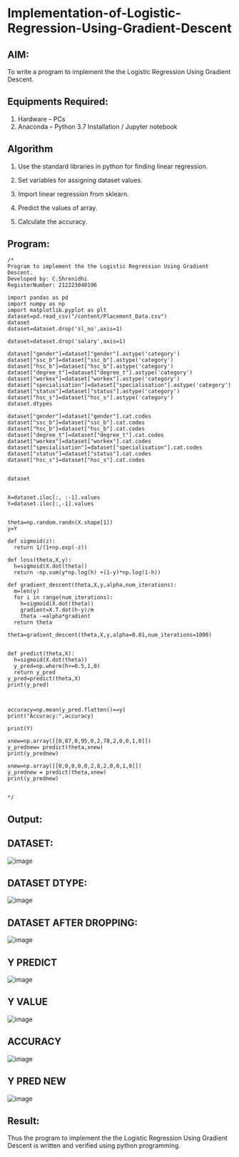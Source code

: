 # Implementation-of-Logistic-Regression-Using-Gradient-Descent

## AIM:
To write a program to implement the the Logistic Regression Using Gradient Descent.

## Equipments Required:
1. Hardware – PCs
2. Anaconda – Python 3.7 Installation / Jupyter notebook

## Algorithm
1. Use the standard libraries in python for finding linear regression.

2. Set variables for assigning dataset values.

3. Import linear regression from sklearn.

4. Predict the values of array.

5. Calculate the accuracy. 


## Program:
```
/*
Program to implement the the Logistic Regression Using Gradient Descent.
Developed by: C.Shrenidhi
RegisterNumber: 212223040196

import pandas as pd
import numpy as np
import matplotlib.pyplot as plt
dataset=pd.read_csv("/content/Placement_Data.csv")
dataset
dataset=dataset.drop('sl_no',axis=1)

dataset=dataset.drop('salary',axis=1)

dataset["gender"]=dataset["gender"].astype('category')
dataset["ssc_b"]=dataset["ssc_b"].astype('category')
dataset["hsc_b"]=dataset["hsc_b"].astype('category')
dataset["degree_t"]=dataset["degree_t"].astype('category')
dataset["workex"]=dataset["workex"].astype('category')
dataset["specialisation"]=dataset["specialisation"].astype('category')
dataset["status"]=dataset["status"].astype('category')
dataset["hsc_s"]=dataset["hsc_s"].astype('category')
dataset.dtypes

dataset["gender"]=dataset["gender"].cat.codes
dataset["ssc_b"]=dataset["ssc_b"].cat.codes
dataset["hsc_b"]=dataset["hsc_b"].cat.codes
dataset["degree_t"]=dataset["degree_t"].cat.codes
dataset["workex"]=dataset["workex"].cat.codes
dataset["specialisation"]=dataset["specialisation"].cat.codes
dataset["status"]=dataset["status"].cat.codes
dataset["hsc_s"]=dataset["hsc_s"].cat.codes


dataset


X=dataset.iloc[:, :-1].values
Y=dataset.iloc[:,-1].values


theta=np.random.randn(X.shape[1])
y=Y

def sigmoid(z):
  return 1/(1+np.exp(-z))

def loss(theta,X,y):
  h=sigmoid(X.dot(theta))
  return -np.sum(y*np.log(h) +(1-y)*np.log(1-h))

def gradient_descent(theta,X,y,alpha,num_iterations):
  m=len(y)
  for i in range(num_iterations):
    h=sigmoid(X.dot(theta))
    gradient=X.T.dot(h-y)/m
    theta -=alpha*gradient
  return theta

theta=gradient_descent(theta,X,y,alpha=0.01,num_iterations=1000)


def predict(theta,X):
  h=sigmoid(X.dot(theta))
  y_pred=np.where(h>=0.5,1,0)
  return y_pred
y_pred=predict(theta,X)
print(y_pred)



accuracy=np.mean(y_pred.flatten()==y)
print("Accuracy:",accuracy)

print(Y)

xnew=np.array([[0,87,0,95,0,2,78,2,0,0,1,0]])
y_prednew= predict(theta,xnew)
print(y_prednew)

xnew=np.array([[0,0,0,0,0,2,8,2,0,0,1,0]])
y_prednew = predict(theta,xnew)
print(y_prednew)


*/
```

## Output:
## DATASET:
![image](https://github.com/shrenidhi28/-Implementation-of-Logistic-Regression-Using-Gradient-Descent/assets/155261096/63147de0-f4af-4a54-8d09-958c653b3412)

## DATASET DTYPE:
![image](https://github.com/shrenidhi28/-Implementation-of-Logistic-Regression-Using-Gradient-Descent/assets/155261096/eda15410-c3c0-4ba7-a512-dea59bbe0748)

 ## DATASET AFTER DROPPING:
![image](https://github.com/shrenidhi28/-Implementation-of-Logistic-Regression-Using-Gradient-Descent/assets/155261096/713969df-868e-483d-b339-3c1e711a7847)

## Y PREDICT
![image](https://github.com/shrenidhi28/-Implementation-of-Logistic-Regression-Using-Gradient-Descent/assets/155261096/4e6982fc-a988-48b9-95fd-cece4863de44)

## Y VALUE
![image](https://github.com/shrenidhi28/-Implementation-of-Logistic-Regression-Using-Gradient-Descent/assets/155261096/a2561b99-7141-4800-b6fe-5f6c9a974fe5)

## ACCURACY
![image](https://github.com/shrenidhi28/-Implementation-of-Logistic-Regression-Using-Gradient-Descent/assets/155261096/2864f8ae-1c0a-483e-a503-5b369d2bbaaa)

## Y PRED NEW
![image](https://github.com/shrenidhi28/-Implementation-of-Logistic-Regression-Using-Gradient-Descent/assets/155261096/6b9678fc-7e42-405b-a666-d321dda872cc)








## Result:
Thus the program to implement the the Logistic Regression Using Gradient Descent is written and verified using python programming.

